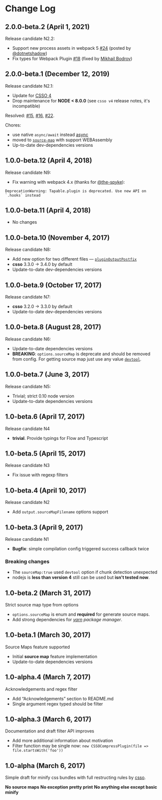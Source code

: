 # Change Log

## 2.0.0-beta.2 (April 1, 2021)

Release candidate N2.2:

 * Support new process assets in webpack 5 [#24](https://github.com/zoobestik/csso-webpack-plugin/issues/24) (posted by [@dotnetshadow](https://github.com/dotnetshadow))
 * Fix types for Webpack Plugin [#18](https://github.com/zoobestik/csso-webpack-plugin/issues/18) (fixed by [Mikhail Bodrov](https://github.com/Connormiha))

## 2.0.0-beta.1 (December 12, 2019)

Release candidate N2.1:

 * Update for [CSSO 4](https://github.com/css/csso/releases/tag/v4.0.0)
 * Drop maintenance for **NODE < 8.0.0** (see `csso v4` release notes, it's incompatible)
 
Resolved:
  [#15](https://github.com/zoobestik/csso-webpack-plugin/issues/15),
  [#16](https://github.com/zoobestik/csso-webpack-plugin/issues/16),
  [#22](https://github.com/zoobestik/csso-webpack-plugin/issues/22).
 
 Chores:
 * use native  `async/await` instead [async](https://www.npmjs.com/package/async)
 * moved to [`source-map`](https://github.com/mozilla/source-map/blob/master/CHANGELOG.md#070) with support WEBAssembly
 * Up-to-date dev-dependencies versions

## 1.0.0-beta.12 (April 4, 2018)

Release candidate N9:

* Fix warning with webpack 4.x (thanks for [@the-spyke](https://github.com/the-spyke)):
```
DeprecationWarning: Tapable.plugin is deprecated. Use new API on `.hooks` instead
```

## 1.0.0-beta.11 (April 4, 2018)

* No changes

## 1.0.0-beta.10 (November 4, 2017)

Release candidate N8:

* Add new option for two different files — [`pluginOutputPostfix`](https://github.com/zoobestik/csso-webpack-plugin/commit/7da22c9c34c2172148049912589b507d7309a852#diff-04c6e90faac2675aa89e2176d2eec7d8R42)
* **csso** 3.3.0 -> 3.4.0 by default
* Update-to-date dev-dependencies versions

## 1.0.0-beta.9 (October 17, 2017)

Release candidate N7:

* **csso** 3.2.0 -> 3.3.0 by default
* Update-to-date dev-dependencies versions

## 1.0.0-beta.8 (August 28, 2017)

Release candidate N6:

* Update-to-date dependencies versions
* **BREAKING**: `options.sourceMap` is deprecate and should be removed from config.
  For getting source map just use any value [`devtool`](https://webpack.js.org/configuration/devtool/#devtool).

## 1.0.0-beta.7 (June 3, 2017)

Release candidate N5:

* Trivial; strict 0.10 node version
* Update-to-date dependencies versions

## 1.0-beta.6 (April 17, 2017)

Release candidate N4

* **trivial**. Provide typings for Flow and Typescript

## 1.0-beta.5 (April 15, 2017)

Release candidate N3

* Fix issue with regexp filters

## 1.0-beta.4 (April 10, 2017)

Release candidate N2

* Add `output.sourceMapFilename` options support

## 1.0-beta.3 (April 9, 2017)

Release candidate N1

* **Bugfix**: simple compilation config triggered success callback twice

### Breaking changes
* The `sourceMap:true` used `devtool` option if chunk detection unexpected
* nodejs is **less than version 4** still can be used but **isn't tested now**.

## 1.0-beta.2 (March 31, 2017)

Strict source map type from options

* `options.sourceMap` is enum and **required** for generate source maps.
* Add strong dependencies for *[yarn](https://yarnpkg.com/en/) package manager*.

## 1.0-beta.1 (March 30, 2017)

Source Maps feature supported 

* Initial **source map** feature implementation
* Update-to-date dependencies versions

## 1.0-alpha.4 (March 7, 2017)

Acknowledgements and regex filter

* Add “Acknowledgements” section to README.md
* Single argument regex typed should be filter

## 1.0-alpha.3 (March 6, 2017)

Documentation and draft filter API improves

* Add more additional information about motivation
* Filter function may be single now: `new CSSOCompressPlugin(file => file.startsWith('foo'))`

## 1.0-alpha (March 6, 2017)

Simple draft for minify css bundles with full restructing rules by [csso](https://github.com/csso/csso).

**No source maps**
**No exception pretty print**
**No anything else except basic minify**

